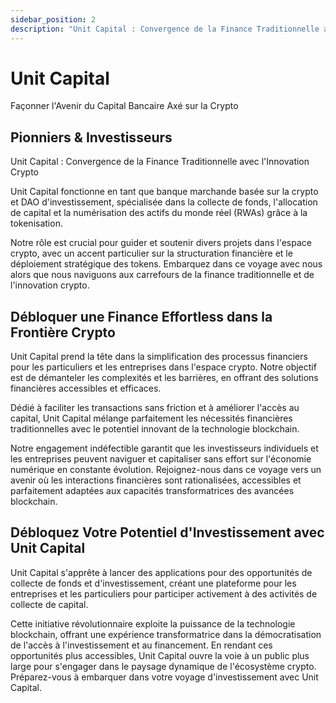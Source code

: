 ```yaml
---
sidebar_position: 2
description: "Unit Capital : Convergence de la Finance Traditionnelle avec l'Innovation Crypto"
---
```


# Unit Capital

Façonner l'Avenir du Capital Bancaire Axé sur la Crypto

## Pionniers & Investisseurs

Unit Capital : Convergence de la Finance Traditionnelle avec l'Innovation Crypto

Unit Capital fonctionne en tant que banque marchande basée sur la crypto et DAO d'investissement, spécialisée dans la collecte de fonds, l'allocation de capital et la numérisation des actifs du monde réel (RWAs) grâce à la tokenisation.

Notre rôle est crucial pour guider et soutenir divers projets dans l'espace crypto, avec un accent particulier sur la structuration financière et le déploiement stratégique des tokens.
Embarquez dans ce voyage avec nous alors que nous naviguons aux carrefours de la finance traditionnelle et de l'innovation crypto.

## Débloquer une Finance Effortless dans la Frontière Crypto

Unit Capital prend la tête dans la simplification des processus financiers pour les particuliers et les entreprises dans l'espace crypto. Notre objectif est de démanteler les complexités et les barrières, en offrant des solutions financières accessibles et efficaces.

Dédié à faciliter les transactions sans friction et à améliorer l'accès au capital, Unit Capital mélange parfaitement les nécessités financières traditionnelles avec le potentiel innovant de la technologie blockchain.

Notre engagement indéfectible garantit que les investisseurs individuels et les entreprises peuvent naviguer et capitaliser sans effort sur l'économie numérique en constante évolution.
Rejoignez-nous dans ce voyage vers un avenir où les interactions financières sont rationalisées, accessibles et parfaitement adaptées aux capacités transformatrices des avancées blockchain.

## Débloquez Votre Potentiel d'Investissement avec Unit Capital

Unit Capital s'apprête à lancer des applications pour des opportunités de collecte de fonds et d'investissement, créant une plateforme pour les entreprises et les particuliers pour participer activement à des activités de collecte de capital.

Cette initiative révolutionnaire exploite la puissance de la technologie blockchain, offrant une expérience transformatrice dans la démocratisation de l'accès à l'investissement et au financement.
En rendant ces opportunités plus accessibles, Unit Capital ouvre la voie à un public plus large pour s'engager dans le paysage dynamique de l'écosystème crypto.
Préparez-vous à embarquer dans votre voyage d'investissement avec Unit Capital.
